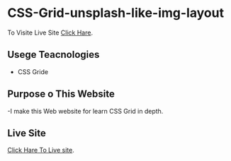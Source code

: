 # CSS-Grid-unsplash-like-img-layout

To Visite Live Site  [Click Hare](https://css-grid-unsplash-like-img-layout.netlify.app/).

## Usege Teacnologies

- CSS Gride


## Purpose o This Website
-I make this Web website for learn CSS Grid in depth.

## Live Site
 [Click Hare To Live site](https://css-grid-unsplash-like-img-layout.netlify.app/).

